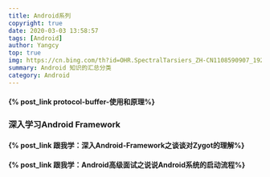 ```yaml
---
title: Android系列
copyright: true
date: 2020-03-03 13:58:57
tags: [Android]
author: Yangcy
top: true
img: https://cn.bing.com/th?id=OHR.SpectralTarsiers_ZH-CN1108590907_1920x1080.jpg&rf=LaDigue_1920x1080.jpg&pid=hp
summary: Android 知识的汇总分类
category: Android
---
```


#### {% post_link  protocol-buffer-使用和原理%}

### 深入学习Android Framework

#### {% post_link  跟我学：深入Android-Framework之谈谈对Zygot的理解%}

#### {% post_link  跟我学：Android高级面试之说说Android系统的启动流程%}



